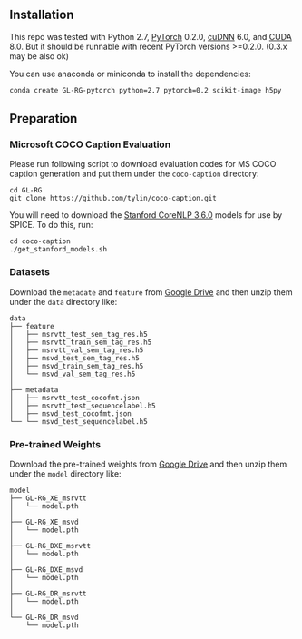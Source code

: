 ## Installation
This repo was tested with Python 2.7, [PyTorch](https://pytorch.org) 0.2.0, [cuDNN](https://developer.nvidia.com/cudnn) 6.0, and [CUDA](https://developer.nvidia.com/cuda-toolkit) 8.0. But it should be runnable with recent PyTorch versions >=0.2.0. (0.3.x may be also ok)

You can use anaconda or miniconda to install the dependencies:
```bash
conda create GL-RG-pytorch python=2.7 pytorch=0.2 scikit-image h5py
```

## Preparation

### Microsoft COCO Caption Evaluation

Please run following script to download evaluation codes for MS COCO caption generation and put them under the `coco-caption` directory:

```ba
cd GL-RG
git clone https://github.com/tylin/coco-caption.git
```

You will need to download the [Stanford CoreNLP 3.6.0](http://stanfordnlp.github.io/CoreNLP/index.html) models for use by SPICE. To do this, run:

```bas
cd coco-caption
./get_stanford_models.sh
```



### Datasets

Download the `metadate` and `feature` from [Google Drive]() and then unzip them under the `data` directory like:
```shell
data
├── feature
│   ├── msrvtt_test_sem_tag_res.h5
│   ├── msrvtt_train_sem_tag_res.h5
│   ├── msrvtt_val_sem_tag_res.h5
│   ├── msvd_test_sem_tag_res.h5
│   ├── msvd_train_sem_tag_res.h5
│   └── msvd_val_sem_tag_res.h5
│
├── metadata
│   ├── msrvtt_test_cocofmt.json
│   ├── msrvtt_test_sequencelabel.h5
│   ├── msvd_test_cocofmt.json
└── └── msvd_test_sequencelabel.h5
```

### Pre-trained Weights

Download the pre-trained weights from [Google Drive]() and then unzip them under the `model` directory like:
```shell
model
├── GL-RG_XE_msrvtt
│   └── model.pth
│
├── GL-RG_XE_msvd
│   └── model.pth
│
├── GL-RG_DXE_msrvtt
│   └── model.pth
│
├── GL-RG_DXE_msvd
│   └── model.pth
│
├── GL-RG_DR_msrvtt
│   └── model.pth
│
└── GL-RG_DR_msvd
    └── model.pth
```

